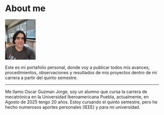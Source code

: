 # About me
<img src="recursos/imgs/Yo.jpg" width=100px alt="Mi foto en carpeta">


Este es mi portafolio personal, donde voy a publicar todos mis avances, procedimientos, observaciones y resultados de mis proyectos dentro de mi carrera a partir del quinto semestre.  

---

Me llamo Oscar Guzman Jorge, soy un alumno que cursa la carrera de mecatrónica en la Universidad Iberoamericana Puebla, actualmente, en Agosto de 2025 tengo 20 años. Estoy cursando el quinto semestre, pero he hecho numerosos aportes personales (IEEE) y para mi universidad.